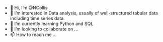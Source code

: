 - 👋 Hi, I’m @NCollis
- 👀 I’m interested in Data analysis, usually of well-structured tabular data including time series data.
- 🌱 I’m currently learning Python and SQL
- 💞️ I’m looking to collaborate on ...
- 📫 How to reach me ...

<!---
NCollis/NCollis is a ✨ special ✨ repository because its `README.md` (this file) appears on your GitHub profile.
You can click the Preview link to take a look at your changes.
--->
